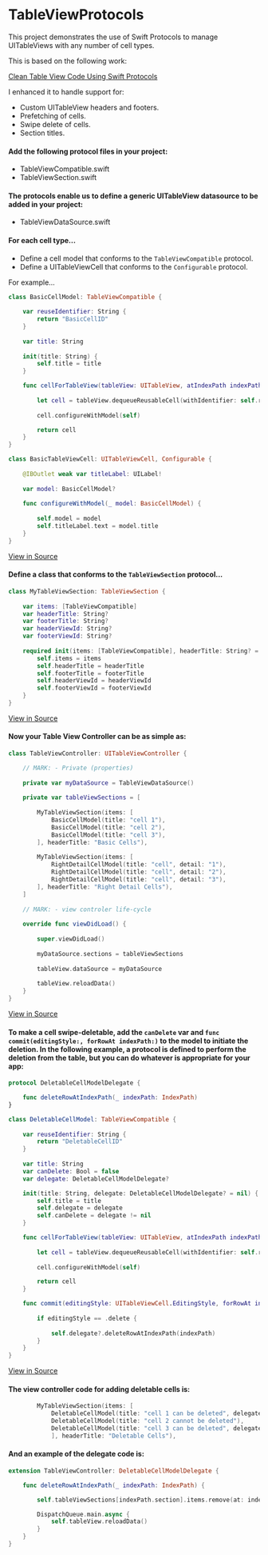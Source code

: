 # TableViewProtocols
This project demonstrates the use of Swift Protocols to manage UITableViews with any number of cell types.

This is based on the following work:

[Clean Table View Code Using Swift Protocols](https://blog.jayway.com/2016/11/15/clean-table-view-code-using-swift-protocols/)

I enhanced it to handle support for:
* Custom UITableView headers and footers.
* Prefetching of cells.
* Swipe delete of cells.
* Section titles.

#### Add the following protocol files in your project:
* TableViewCompatible.swift
* TableViewSection.swift

#### The protocols enable us to define a generic UITableView datasource to be added in your project:
* TableViewDataSource.swift

#### For each cell type...
* Define a cell model that conforms to the `TableViewCompatible` protocol.
* Define a UITableViewCell that conforms to the `Configurable` protocol.

For example...

```swift
class BasicCellModel: TableViewCompatible {
	
	var reuseIdentifier: String {
		return "BasicCellID"
	}
	
	var title: String
	
	init(title: String) {
		self.title = title
	}

	func cellForTableView(tableView: UITableView, atIndexPath indexPath: IndexPath) -> UITableViewCell {
		
		let cell = tableView.dequeueReusableCell(withIdentifier: self.reuseIdentifier, for: indexPath) as! BasicTableViewCell
		
		cell.configureWithModel(self)

		return cell
	}
}

class BasicTableViewCell: UITableViewCell, Configurable {
	
	@IBOutlet weak var titleLabel: UILabel!
	
	var model: BasicCellModel?
	
	func configureWithModel(_ model: BasicCellModel) {
		
		self.model = model
		self.titleLabel.text = model.title
	}
}
```
[View in Source](https://github.com/jackrwright/TableViewProtocols/blob/master/TableViewProtocols/Cells/BasicCell.swift)

#### Define a class that conforms to the `TableViewSection` protocol...
```swift
class MyTableViewSection: TableViewSection {
	
	var items: [TableViewCompatible]
	var headerTitle: String?
	var footerTitle: String?
	var headerViewId: String?
	var footerViewId: String?
	
	required init(items: [TableViewCompatible], headerTitle: String? = nil, footerTitle: String? = nil, headerViewId: String? = nil, footerViewId: String? = nil) {
		self.items = items
		self.headerTitle = headerTitle
		self.footerTitle = footerTitle
		self.headerViewId = headerViewId
		self.footerViewId = footerViewId
	}
}
```
[View in Source](https://github.com/jackrwright/TableViewProtocols/blob/master/TableViewProtocols/MyTableViewSection.swift)

#### Now your Table View Controller can be as simple as:
```swift
class TableViewController: UITableViewController {

	// MARK: - Private (properties)
	
	private var myDataSource = TableViewDataSource()
	
	private var tableViewSections = [
		
		MyTableViewSection(items: [
			BasicCellModel(title: "cell 1"),
			BasicCellModel(title: "cell 2"),
			BasicCellModel(title: "cell 3"),
		], headerTitle: "Basic Cells"),
		
		MyTableViewSection(items: [
			RightDetailCellModel(title: "cell", detail: "1"),
			RightDetailCellModel(title: "cell", detail: "2"),
			RightDetailCellModel(title: "cell", detail: "3"),
		], headerTitle: "Right Detail Cells"),
	]
	
	// MARK: - view controler life-cycle
	
	override func viewDidLoad() {
		
		super.viewDidLoad()
		
		myDataSource.sections = tableViewSections
		
		tableView.dataSource = myDataSource
		
		tableView.reloadData()
	}
}
```
[View in Source](https://github.com/jackrwright/TableViewProtocols/blob/master/TableViewProtocols/TableViewController.swift)

#### To make a cell swipe-deletable, add the `canDelete` var and `func commit(editingStyle:, forRowAt indexPath:)` to the model to initiate the deletion. In the following example, a protocol is defined to perform the deletion from the table, but you can do whatever is appropriate for your app:

```swift
protocol DeletableCellModelDelegate {

	func deleteRowAtIndexPath(_ indexPath: IndexPath)
}

class DeletableCellModel: TableViewCompatible {
	
	var reuseIdentifier: String {
		return "DeletableCellID"
	}
	
	var title: String
	var canDelete: Bool = false
	var delegate: DeletableCellModelDelegate?

	init(title: String, delegate: DeletableCellModelDelegate? = nil) {
		self.title = title
		self.delegate = delegate
		self.canDelete = delegate != nil
	}

	func cellForTableView(tableView: UITableView, atIndexPath indexPath: IndexPath) -> UITableViewCell {
		
		let cell = tableView.dequeueReusableCell(withIdentifier: self.reuseIdentifier, for: indexPath) as! DeletableTableViewCell
		
		cell.configureWithModel(self)

		return cell
	}

	func commit(editingStyle: UITableViewCell.EditingStyle, forRowAt indexPath: IndexPath) {
		
		if editingStyle == .delete {
			
			self.delegate?.deleteRowAtIndexPath(indexPath)
		}
	}
}
```
[View in Source](https://github.com/jackrwright/TableViewProtocols/blob/master/TableViewProtocols/Cells/DeletableCell.swift)

#### The view controller code for adding deletable cells is:

```swift
		MyTableViewSection(items: [
			DeletableCellModel(title: "cell 1 can be deleted", delegate: self),
			DeletableCellModel(title: "cell 2 cannot be deleted"),
			DeletableCellModel(title: "cell 3 can be deleted", delegate: self),
			], headerTitle: "Deletable Cells"),
```

#### And an example of the delegate code is:

```swift
extension TableViewController: DeletableCellModelDelegate {

	func deleteRowAtIndexPath(_ indexPath: IndexPath) {

		self.tableViewSections[indexPath.section].items.remove(at: indexPath.row)

		DispatchQueue.main.async {
			self.tableView.reloadData()
		}
	}
}
